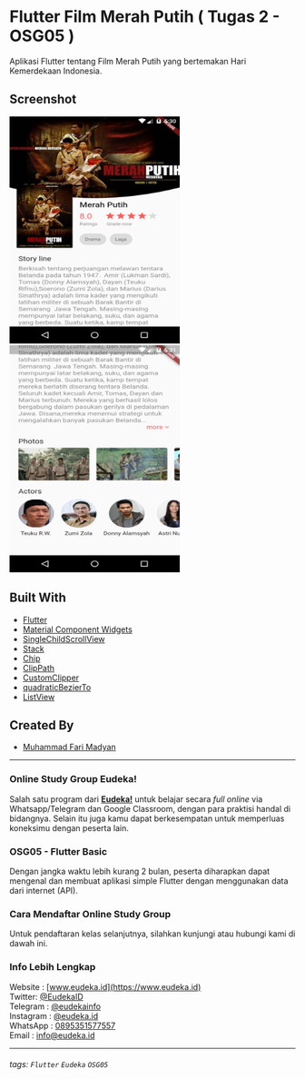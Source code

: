 # Flutter Film Merah Putih ( Tugas 2 - OSG05 )
Aplikasi Flutter tentang Film Merah Putih yang bertemakan Hari Kemerdekaan Indonesia.

## Screenshot
<img src="screenshot/1.png" style="max-width:100%;width: 300px;height: 400px;" >
<img src="screenshot/2.png" style="max-width:100%;width: 300px;height: 400px;" >

## Built With
- [Flutter](https://flutter.dev)
- [Material Component Widgets](https://flutter.dev/docs/development/ui/widgets/material)
- [SingleChildScrollView](https://api.flutter.dev/flutter/widgets/SingleChildScrollView-class.html)
- [Stack](https://api.flutter.dev/flutter/widgets/Stack-class.html)
- [Chip](https://api.flutter.dev/flutter/material/Chip-class.html)
- [ClipPath](https://api.flutter.dev/flutter/widgets/ClipPath-class.html)
- [CustomClipper](https://api.flutter.dev/flutter/rendering/CustomClipper-class.html)
- [quadraticBezierTo](https://api.flutter.dev/flutter/dart-ui/Path/quadraticBezierTo.html)
- [ListView](https://api.flutter.dev/flutter/widgets/ListView-class.html)


## Created By
- [Muhammad Fari Madyan](https://github.com/MuhammadFariMadyan)

---

### Online Study Group Eudeka!
Salah satu program dari [**Eudeka!**](https://www.eudeka.id) untuk belajar secara _full online_ via Whatsapp/Telegram dan Google Classroom, dengan para praktisi handal di bidangnya. Selain itu juga kamu dapat berkesempatan untuk memperluas koneksimu dengan peserta lain.

### OSG05 - Flutter Basic
Dengan jangka waktu lebih kurang 2 bulan, peserta diharapkan dapat mengenal dan membuat aplikasi simple Flutter dengan menggunakan data dari internet (API).

### Cara Mendaftar Online Study Group
Untuk pendaftaran kelas selanjutnya, silahkan kunjungi atau hubungi kami di dawah ini.

### Info Lebih Lengkap
Website : [www.eudeka.id](https://www.eudeka.id)  
Twitter: [@EudekaID](https://twitter.com/EudekaID)  
Telegram : [@eudekainfo](https://t.me/eudekainfo)  
Instagram : [@eudeka.id](https://instagram.com/eudeka.id)  
WhatsApp : [0895351577557](https://wa.me/62895351577557)  
Email : [info@eudeka.id](mailto:info@eudeka.id)  

---

###### tags: `Flutter` `Eudeka` `OSG05`